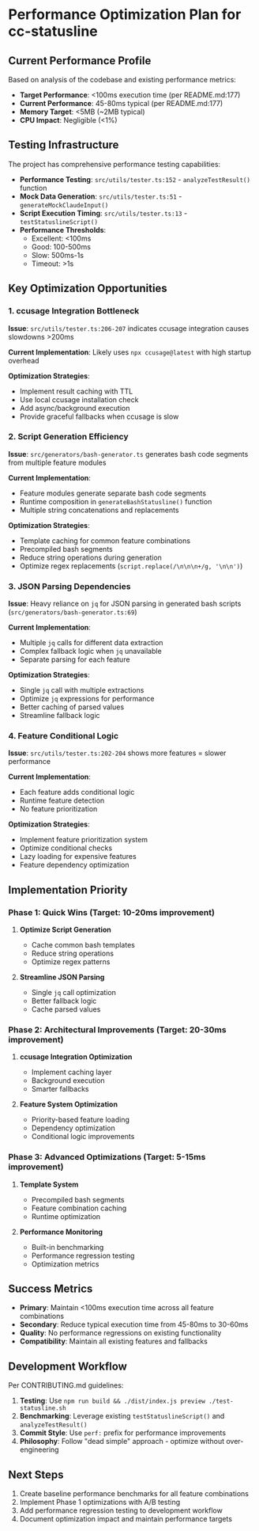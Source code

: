 # Performance Optimization Plan for cc-statusline

## Current Performance Profile

Based on analysis of the codebase and existing performance metrics:

- **Target Performance**: <100ms execution time (per README.md:177)
- **Current Performance**: 45-80ms typical (per README.md:177)  
- **Memory Target**: <5MB (~2MB typical)
- **CPU Impact**: Negligible (<1%)

## Testing Infrastructure

The project has comprehensive performance testing capabilities:

- **Performance Testing**: `src/utils/tester.ts:152` - `analyzeTestResult()` function
- **Mock Data Generation**: `src/utils/tester.ts:51` - `generateMockClaudeInput()`
- **Script Execution Timing**: `src/utils/tester.ts:13` - `testStatuslineScript()`
- **Performance Thresholds**:
  - Excellent: <100ms
  - Good: 100-500ms  
  - Slow: 500ms-1s
  - Timeout: >1s

## Key Optimization Opportunities

### 1. ccusage Integration Bottleneck

**Issue**: `src/utils/tester.ts:206-207` indicates ccusage integration causes slowdowns >200ms

**Current Implementation**: Likely uses `npx ccusage@latest` with high startup overhead

**Optimization Strategies**:
- Implement result caching with TTL
- Use local ccusage installation check
- Add async/background execution
- Provide graceful fallbacks when ccusage is slow

### 2. Script Generation Efficiency  

**Issue**: `src/generators/bash-generator.ts` generates bash code segments from multiple feature modules

**Current Implementation**: 
- Feature modules generate separate bash code segments
- Runtime composition in `generateBashStatusline()` function
- Multiple string concatenations and replacements

**Optimization Strategies**:
- Template caching for common feature combinations
- Precompiled bash segments
- Reduce string operations during generation
- Optimize regex replacements (`script.replace(/\n\n\n+/g, '\n\n')`)

### 3. JSON Parsing Dependencies

**Issue**: Heavy reliance on `jq` for JSON parsing in generated bash scripts (`src/generators/bash-generator.ts:69`)

**Current Implementation**:
- Multiple `jq` calls for different data extraction
- Complex fallback logic when `jq` unavailable
- Separate parsing for each feature

**Optimization Strategies**:
- Single `jq` call with multiple extractions
- Optimize `jq` expressions for performance
- Better caching of parsed values
- Streamline fallback logic

### 4. Feature Conditional Logic

**Issue**: `src/utils/tester.ts:202-204` shows more features = slower performance

**Current Implementation**:
- Each feature adds conditional logic
- Runtime feature detection
- No feature prioritization

**Optimization Strategies**:
- Implement feature prioritization system
- Optimize conditional checks
- Lazy loading for expensive features
- Feature dependency optimization

## Implementation Priority

### Phase 1: Quick Wins (Target: 10-20ms improvement)
1. **Optimize Script Generation**
   - Cache common bash templates
   - Reduce string operations
   - Optimize regex patterns

2. **Streamline JSON Parsing**
   - Single `jq` call optimization
   - Better fallback logic
   - Cache parsed values

### Phase 2: Architectural Improvements (Target: 20-30ms improvement)  
1. **ccusage Integration Optimization**
   - Implement caching layer
   - Background execution
   - Smarter fallbacks

2. **Feature System Optimization**
   - Priority-based feature loading
   - Dependency optimization
   - Conditional logic improvements

### Phase 3: Advanced Optimizations (Target: 5-15ms improvement)
1. **Template System**
   - Precompiled bash segments
   - Feature combination caching
   - Runtime optimization

2. **Performance Monitoring**
   - Built-in benchmarking
   - Performance regression testing
   - Optimization metrics

## Success Metrics

- **Primary**: Maintain <100ms execution time across all feature combinations
- **Secondary**: Reduce typical execution time from 45-80ms to 30-60ms
- **Quality**: No performance regressions on existing functionality
- **Compatibility**: Maintain all existing features and fallbacks

## Development Workflow

Per CONTRIBUTING.md guidelines:

1. **Testing**: Use `npm run build && ./dist/index.js preview ./test-statusline.sh` 
2. **Benchmarking**: Leverage existing `testStatuslineScript()` and `analyzeTestResult()`
3. **Commit Style**: Use `perf:` prefix for performance improvements
4. **Philosophy**: Follow "dead simple" approach - optimize without over-engineering

## Next Steps

1. Create baseline performance benchmarks for all feature combinations
2. Implement Phase 1 optimizations with A/B testing
3. Add performance regression testing to development workflow
4. Document optimization impact and maintain performance targets